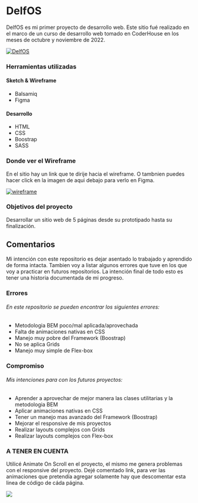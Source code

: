 # DelfOS

DelfOS es mi primer proyecto de desarrollo web. Este sitio fué realizado en el marco de un curso de desarrollo web tomado en CoderHouse en los meses de octubre y noviembre de 2022.

[![DelfOS](https://i.imgur.com/BJZImbh.png "DelfOS")](https://sebastianboari.github.io/delfos.github.io/ "DelfOS")

### Herramientas utilizadas

#### Sketch & Wireframe
- Balsamiq
-  Figma

#### Desarrollo
- HTML
- CSS
- Boostrap
- SASS

### Donde ver el Wireframe
En el sitio hay un link que te dirije hacia el wireframe. O tambnien puedes hacer click en la imagen de aqui debajo para verlo en Figma.

[![wireframe](https://i.imgur.com/NABNL1g.png "wireframe")](http://https://terceraentregaboari.000webhostapp.com/pages/wireframe.html "wireframe")

### Objetivos del proyecto
Desarrollar un sitio web de 5 páginas desde su prototipado hasta su finalización. 

## Comentarios
Mi intención con este repositorio es dejar asentado lo trabajado y aprendido de forma intacta. Tambien voy a listar algunos errores que tuve en los que voy a practicar en futuros repositorios. La intención final de todo esto es tener una historia documentada de mi progreso.

### Errores
###### En este repositorio se pueden encontrar los siguientes errores:
- Metodologia BEM poco/mal aplicada/aprovechada
- Falta de animaciones nativas en CSS
- Manejo muy pobre del Framework (Boostrap)
- No se aplica Grids
- Manejo muy simple de Flex-box

### Compromiso
###### Mis intenciones para con los futuros proyectos:
- Aprender a aprovechar de mejor manera las clases utilitarias y la metodologia BEM
- Aplicar animaciones nativas en CSS
- Tener un manejo mas avanzado del Framework (Boostrap)
- Mejorar el responsive de mis proyectos
- Realizar layouts complejos con Grids
- Realizar layouts complejos con Flex-box

### A TENER EN CUENTA
Utilicé Animate On Scroll en el proyecto, el mismo me genera problemas con el responsive del proyecto. Dejé comentado link, para ver las animaciones que pretendía agregar
solamente hay que descomentar esta linea de código de cáda página.

![](https://i.imgur.com/F80iLsR.png)

